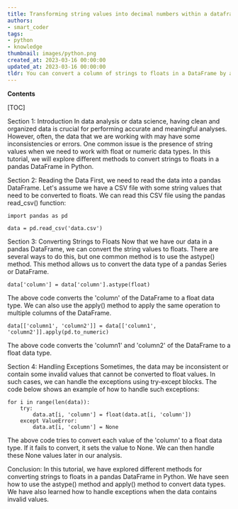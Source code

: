```yaml
---
title: Transforming string values into decimal numbers within a dataframe
authors:
- smart_coder
tags:
- python
- knowledge
thumbnail: images/python.png
created_at: 2023-03-16 00:00:00
updated_at: 2023-03-16 00:00:00
tldr: You can convert a column of strings to floats in a DataFrame by applying the astype() method to the column.
---
```


**Contents**

[TOC]

Section 1: Introduction
In data analysis or data science, having clean and organized data is crucial for performing accurate and meaningful analyses. However, often, the data that we are working with may have some inconsistencies or errors. One common issue is the presence of string values when we need to work with float or numeric data types. In this tutorial, we will explore different methods to convert strings to floats in a pandas DataFrame in Python.

Section 2: Reading the Data
First, we need to read the data into a pandas DataFrame. Let's assume we have a CSV file with some string values that need to be converted to floats. We can read this CSV file using the pandas read_csv() function:

```
import pandas as pd

data = pd.read_csv('data.csv')
```

Section 3: Converting Strings to Floats
Now that we have our data in a pandas DataFrame, we can convert the string values to floats. There are several ways to do this, but one common method is to use the astype() method. This method allows us to convert the data type of a pandas Series or DataFrame.

```
data['column'] = data['column'].astype(float)
```

The above code converts the 'column' of the DataFrame to a float data type. We can also use the apply() method to apply the same operation to multiple columns of the DataFrame.

```
data[['column1', 'column2']] = data[['column1', 'column2']].apply(pd.to_numeric)
```

The above code converts the 'column1' and 'column2' of the DataFrame to a float data type.

Section 4: Handling Exceptions
Sometimes, the data may be inconsistent or contain some invalid values that cannot be converted to float values. In such cases, we can handle the exceptions using try-except blocks. The code below shows an example of how to handle such exceptions:

```
for i in range(len(data)):
    try:
        data.at[i, 'column'] = float(data.at[i, 'column'])
    except ValueError:
        data.at[i, 'column'] = None
```

The above code tries to convert each value of the 'column' to a float data type. If it fails to convert, it sets the value to None. We can then handle these None values later in our analysis.

Conclusion:
In this tutorial, we have explored different methods for converting strings to floats in a pandas DataFrame in Python. We have seen how to use the astype() method and apply() method to convert data types. We have also learned how to handle exceptions when the data contains invalid values.
